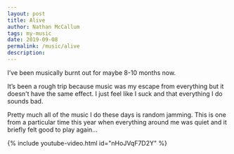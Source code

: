 ```yaml
---
layout: post
title: Alive
author: Nathan McCallum
tags: my-music
date: 2019-09-08
permalink: /music/alive
description:
---
```


I’ve been musically burnt out for maybe 8-10 months now.

It’s been a rough trip because music was my escape from everything but it doesn't have the same effect.
I just feel like I suck and that everything I do sounds bad.

Pretty much all of the music I do these days is random jamming.
This is one from a particular time this year when everything around me was quiet and it briefly felt good to play again...

{% include youtube-video.html id="nHoJVqF7D2Y" %}
